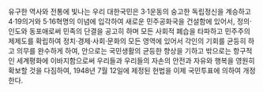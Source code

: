 유구한 역사와 전통에 빛나는 우리 대한국민은 3·1운동의 숭고한 독립정신을 계승하고 4·19의거와 5·16혁명의 이념에 입각하여 새로운 민주공화국을 건설함에 있어서, 정의·인도와 동포애로써 민족의 단결을 공고히 하며 모든 사회적 폐습을 타파하고 민주주의 제제도를 확립하여 정치·경제·사회·문화의 모든 영역에 있어서 각인의 기회를 균등히 하고 의무를 완수하게 하여, 안으로는 국민생활의 균등한 향상을 기하고 밖으로는 항구적인 세계평화에 이바지함으로써 우리들과 우리들의 자손의 안전과 자유와 행복을 영원히 확보할 것을 다짐하여, 1948년 7월 12일에 제정된 헌법을 이제 국민투표에 의하여 개정한다.
